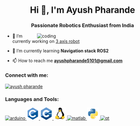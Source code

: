 <h1 align="center">Hi 👋, I'm Ayush Pharande</h1>
<h3 align="center">Passionate Robotics Enthusiast from India</h3>

<img align="right" alt="coding" width="400" src="[[[![image](https://github.com/user-attachments/assets/60fe31db-01da-4002-adef-f15b0851c0f4)](https://www.google.com/url?sa=i&url=https%3A%2F%2Fwww.pinterest.com%2Fpin%2Fpr--245235142202414654%2F&psig=AOvVaw2sESynEapQUfWK4v2KL_US&ust=1725221507230000&source=images&cd=vfe&opi=89978449&ved=0CBMQjRxqGAoTCPDav-WFoIgDFQAAAAAdAAAAABC-AQ)](https://i.pinimg.com/originals/84/8c/34/848c342a56e7854dec45b9349c21dfe5.gif)](https://i.pinimg.com/originals/84/8c/34/848c342a56e7854dec45b9349c21dfe5.gif)">

- 🔭 I’m currently working on [3 axis robot](https://rb.gy/czzzfk)

- 🌱 I’m currently learning **Navigation stack ROS2**

- 📫 How to reach me **ayushpharande5101@gmail.com**

<h3 align="left">Connect with me:</h3>
<p align="left">
<a href="https://linkedin.com/in/ayush pharande" target="blank"><img align="center" src="https://raw.githubusercontent.com/rahuldkjain/github-profile-readme-generator/master/src/images/icons/Social/linked-in-alt.svg" alt="ayush pharande" height="30" width="40" /></a>
</p>

<h3 align="left">Languages and Tools:</h3>
<p align="left"> <a href="https://www.arduino.cc/" target="_blank" rel="noreferrer"> <img src="https://cdn.worldvectorlogo.com/logos/arduino-1.svg" alt="arduino" width="40" height="40"/> </a> <a href="https://www.cprogramming.com/" target="_blank" rel="noreferrer"> <img src="https://raw.githubusercontent.com/devicons/devicon/master/icons/c/c-original.svg" alt="c" width="40" height="40"/> </a> <a href="https://www.w3schools.com/cpp/" target="_blank" rel="noreferrer"> <img src="https://raw.githubusercontent.com/devicons/devicon/master/icons/cplusplus/cplusplus-original.svg" alt="cplusplus" width="40" height="40"/> </a> <a href="https://www.linux.org/" target="_blank" rel="noreferrer"> <img src="https://raw.githubusercontent.com/devicons/devicon/master/icons/linux/linux-original.svg" alt="linux" width="40" height="40"/> </a> <a href="https://www.mathworks.com/" target="_blank" rel="noreferrer"> <img src="https://upload.wikimedia.org/wikipedia/commons/2/21/Matlab_Logo.png" alt="matlab" width="40" height="40"/> </a> <a href="https://www.python.org" target="_blank" rel="noreferrer"> <img src="https://raw.githubusercontent.com/devicons/devicon/master/icons/python/python-original.svg" alt="python" width="40" height="40"/> </a> <a href="https://www.qt.io/" target="_blank" rel="noreferrer"> <img src="https://upload.wikimedia.org/wikipedia/commons/0/0b/Qt_logo_2016.svg" alt="qt" width="40" height="40"/> </a> </p>
